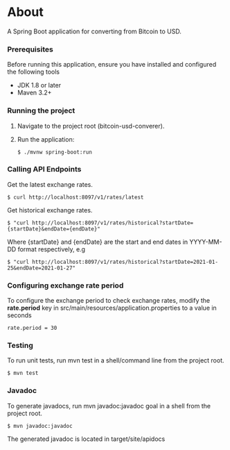 # About
A Spring Boot application for converting from Bitcoin to USD.



### Prerequisites

Before running this application, ensure you have installed and configured
the following tools

- JDK 1.8 or later
- Maven 3.2+



### Running the project     

1. Navigate to the project root (bitcoin-usd-converer).

   
2. Run the application:
   ```
   $ ./mvnw spring-boot:run
   ```


### Calling API Endpoints

Get the latest exchange rates.

``` 
$ curl http://localhost:8097/v1/rates/latest
```


Get historical exchange rates.

``` 
$ "curl http://localhost:8097/v1/rates/historical?startDate={startDate}&endDate={endDate}"
```

Where {startDate} and {endDate} are the start and end dates in YYYY-MM-DD format
respectively, e.g

``` 
$ "curl http://localhost:8097/v1/rates/historical?startDate=2021-01-25&endDate=2021-01-27"
```
### Configuring exchange rate period

To configure the exchange period to check exchange rates, modify the **rate.period** key
in src/main/resources/application.properties to a value in seconds

```
rate.period = 30 
```



### Testing
To run unit tests, run mvn test in a shell/command line from the project root.
  ```
  $ mvn test
  ```
 
 

### Javadoc 
To generate javadocs, run mvn javadoc:javadoc goal in a shell from the project root.
  ```
  $ mvn javadoc:javadoc
  ```

The generated javadoc is located in target/site/apidocs
  


